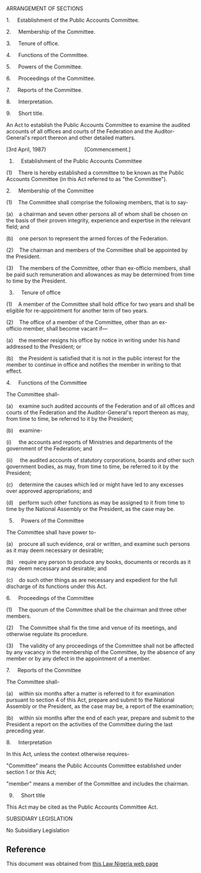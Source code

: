 # 

ARRANGEMENT OF SECTIONS

1.     Establishment of the Public Accounts Committee.

2.     Membership of the Committee.

3.     Tenure of office.

4.     Functions of the Committee.

5.     Powers of the Committee.

6.     Proceedings of the Committee.

7.     Reports of the Committee.

8.     Interpretation.

9.     Short title.

An Act to establish the Public Accounts Committee to examine the audited accounts of all offices and courts of the Federation and the Auditor-General's report thereon and other detailed matters.

[3rd April, 1987)                          [Commencement.]

1.     Establishment of the Public Accounts Committee

(1)    There is hereby established a committee to be known as the Public Accounts Committee (in this Act referred to as "the Committee").

2.     Membership of the Committee

(1)    The Committee shall comprise the following members, that is to say-

(a)    a chairman and seven other persons all of whom shall be chosen on the basis of their proven integrity, experience and expertise in the relevant field; and

(b)    one person to represent the armed forces of the Federation.

(2)    The chairman and members of the Committee shall be appointed by the President.

(3)    The members of the Committee, other than ex-officio members, shall be paid such remuneration and allowances as may be determined from time to time by the President.

3.     Tenure of office

(1)    A member of the Committee shall hold office for two years and shall be eligible for re-appointment for another term of two years.

(2)    The office of a member of the Committee, other than an ex-officio member, shall become vacant if—

(a)    the member resigns his office by notice in writing under his hand addressed to the President; or

(b)    the President is satisfied that it is not in the public interest for the member to continue in office and notifies the member in writing to that effect.

4.     Functions of the Committee

The Committee shall-

(a)    examine such audited accounts of the Federation and of all offices and courts of the Federation and the Auditor-General's report thereon as may, from time to time, be referred to it by the President;

(b)    examine-

(i)     the accounts and reports of Ministries and departments of the government of the Federation; and

(ii)     the audited accounts of statutory corporations, boards and other such government bodies, as may, from time to time, be referred to it by the President;

(c)    determine the causes which led or might have led to any excesses over approved appropriations; and

(d)    perform such other functions as may be assigned to it from time to time by the National Assembly or the President, as the case may be.

5.     Powers of the Committee

The Committee shall have power to-

(a)    procure all such evidence, oral or written, and examine such persons as it may deem necessary or desirable;

(b)    require any person to produce any books, documents or records as it may deem necessary and desirable; and

(c)    do such other things as are necessary and expedient for the full discharge of its functions under this Act.

6.     Proceedings of the Committee

(1)    The quorum of the Committee shall be the chairman and three other members.

(2)    The Committee shall fix the time and venue of its meetings, and otherwise regulate its procedure.

(3)    The validity of any proceedings of the Committee shall not be affected by any vacancy in the membership of the Committee, by the absence of any member or by any defect in the appointment of a member.

7.     Reports of the Committee

The Committee shall-

(a)    within six months after a matter is referred to it for examination pursuant to section 4 of this Act, prepare and submit to the National Assembly or the President, as the case may be, a report of the examination;

(b)    within six months after the end of each year, prepare and submit to the President a report on the activities of the Committee during the last preceding year.

8.     Interpretation

In this Act, unless the context otherwise requires-

"Committee" means the Public Accounts Committee established under section 1 or this Act;

"member" means a member of the Committee and includes the chairman.

9.     Short title

This Act may be cited as the Public Accounts Committee Act.

SUBSIDIARY LEGISLATION

No Subsidiary Legislation

## Reference

This document was obtained from [this Law Nigeria web page](http://www.lawnigeria.com/LFN/P/Public-Accounts-Committee-Act.php)